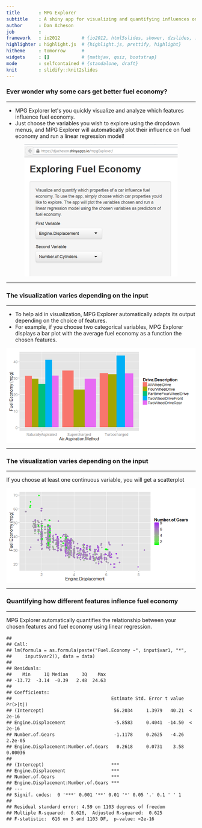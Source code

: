 ```yaml
---
title       : MPG Explorer
subtitle    : A shiny app for visualizing and quantifying influences on car fuel economy
author      : Dan Acheson
job         : 
framework   : io2012        # {io2012, html5slides, shower, dzslides, ...}
highlighter : highlight.js  # {highlight.js, prettify, highlight}
hitheme     : tomorrow      # 
widgets     : []            # {mathjax, quiz, bootstrap}
mode        : selfcontained # {standalone, draft}
knit        : slidify::knit2slides
---
```


### Ever wonder why some cars get better fuel economy?
---------
- MPG Explorer let's you quickly visualize and analyze which features influence fuel economy.
- Just choose the variables you wish to explore using the dropdown menus, and MPG Explorer will automatically plot their influence on fuel economy and run a linear regression model!

<div style='text-align: center;'>
    <img height='350' src='VariableSelect.png' />
</div>


--- 

### The visualization varies depending on the input
---------
- To help aid in visualization, MPG Explorer automatically adapts its output depending on the choice of features.
- For example, if you choose two categorical variables, MPG Explorer displays a bar plot with the average fuel economy as a function the chosen features.

<img src="figure/categorical_plot.png" title="plot of chunk categorical_plot" alt="plot of chunk categorical_plot" style="display: block; margin: auto;" />

---

### The visualization varies depending on the input
---------
If you choose at least one continuous variable, you will get a scatterplot 

<img src="figure/continuous_plot.png" title="plot of chunk continuous_plot" alt="plot of chunk continuous_plot" style="display: block; margin: auto;" />

---

### Quantifying how different features inflence fuel economy
---------
MPG Explorer automatically quantifies the relationship between your chosen features and fuel economy using linear regression.

```
## 
## Call:
## lm(formula = as.formula(paste("Fuel.Economy ~", input$var1, "*", 
##     input$var2)), data = data)
## 
## Residuals:
##    Min     1Q Median     3Q    Max 
## -13.72  -3.14  -0.39   2.48  24.63 
## 
## Coefficients:
##                                     Estimate Std. Error t value Pr(>|t|)
## (Intercept)                          56.2034     1.3979   40.21  < 2e-16
## Engine.Displacement                  -5.8583     0.4041  -14.50  < 2e-16
## Number.of.Gears                      -1.1178     0.2625   -4.26  2.2e-05
## Engine.Displacement:Number.of.Gears   0.2618     0.0731    3.58  0.00036
##                                        
## (Intercept)                         ***
## Engine.Displacement                 ***
## Number.of.Gears                     ***
## Engine.Displacement:Number.of.Gears ***
## ---
## Signif. codes:  0 '***' 0.001 '**' 0.01 '*' 0.05 '.' 0.1 ' ' 1
## 
## Residual standard error: 4.59 on 1103 degrees of freedom
## Multiple R-squared:  0.626,	Adjusted R-squared:  0.625 
## F-statistic:  616 on 3 and 1103 DF,  p-value: <2e-16
```




